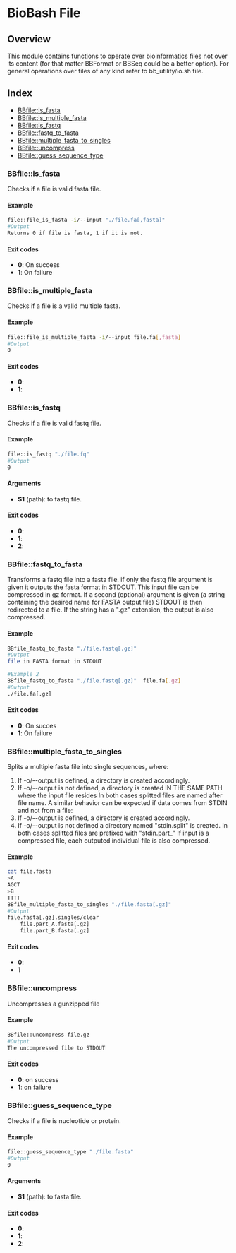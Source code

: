 # BioBash File

## Overview

This module contains functions to operate over bioinformatics files not over
its content (for that matter BBFormat or BBSeq could be a better option).
For general operations over files of any kind refer to bb_utility/io.sh file.

## Index

* [BBfile::is_fasta](#bbfileis_fasta)
* [BBfile::is_multiple_fasta](#bbfileis_multiple_fasta)
* [BBfile::is_fastq](#bbfileis_fastq)
* [BBfile::fastq_to_fasta](#bbfilefastq_to_fasta)
* [BBfile::multiple_fasta_to_singles](#bbfilemultiple_fasta_to_singles)
* [BBfile::uncompress](#bbfileuncompress)
* [BBfile::guess_sequence_type](#bbfileguess_sequence_type)

### BBfile::is_fasta

Checks if a file is valid fasta file. 

#### Example

```bash
file::file_is_fasta -i/--input "./file.fa[,fasta]" 
#Output
Returns 0 if file is fasta, 1 if it is not.
```

#### Exit codes

* **0**:  On success 
* **1**:  On failure

### BBfile::is_multiple_fasta

Checks if a file is a valid multiple fasta.

#### Example

```bash
file::file_is_multiple_fasta -i/--input file.fa[,fasta] 
#Output
0
```

#### Exit codes

* **0**:  
* **1**:  

### BBfile::is_fastq

Checks if a file is valid fastq file.

#### Example

```bash
file::is_fastq "./file.fq" 
#Output
0
```

#### Arguments

* **$1** (path): to fastq file.

#### Exit codes

* **0**:  
* **1**:  
* **2**: 

### BBfile::fastq_to_fasta

Transforms a fastq file into a fasta file.
if only the fastq file argument is given it outputs the fasta format in STDOUT.
This input file can be compressed in gz format.
If a second (optional) argument is given (a string containing the desired name for FASTA output file)
STDOUT is then redirected to a file. If the string has a ".gz" extension, the output is also compressed.

#### Example

```bash
BBfile_fastq_to_fasta "./file.fastq[.gz]" 
#Output
file in FASTA format in STDOUT

#Example 2
BBfile_fastq_to_fasta "./file.fastq[.gz]"  file.fa[.gz]
#Output
./file.fa[.gz] 
```

#### Exit codes

* **0**:  On succes
* **1**:  On failure

### BBfile::multiple_fasta_to_singles

Splits a multiple fasta file into single sequences, where:
1) If -o/--output is defined, a directory is created accordingly. 
2) If -o/--output is not defined, a directory is created IN THE SAME PATH where the input file resides
In both cases splitted files are named  after file name.
A similar behavior can be expected if data comes from STDIN and not from a file:
4) If -o/--output is defined, a directory is created accordingly. 
5) If -o/--output is not defined a directory named "stdin.split" is created. 
In both cases splitted files are prefixed with "stdin.part_"
If input is a compressed file, each outputed individual file is also compressed.

#### Example

```bash
cat file.fasta
>A
AGCT
>B
TTTT
BBfile_multiple_fasta_to_singles "./file.fasta[.gz]" 
#Output
file.fasta[.gz].singles/clear
    file.part_A.fasta[.gz]
    file.part_B.fasta[.gz]

```

#### Exit codes

* **0**:  
* 1

### BBfile::uncompress

Uncompresses a gunzipped file

#### Example

```bash
BBfile::uncompress file.gz 
#Output
The uncompressed file to STDOUT
```

#### Exit codes

* **0**:  on success
* **1**:  on failure

### BBfile::guess_sequence_type

Checks if a file is nucleotide or protein.

#### Example

```bash
file::guess_sequence_type "./file.fasta" 
#Output
0
```

#### Arguments

* **$1** (path): to fasta file.

#### Exit codes

* **0**:  
* **1**:  
* **2**: 

